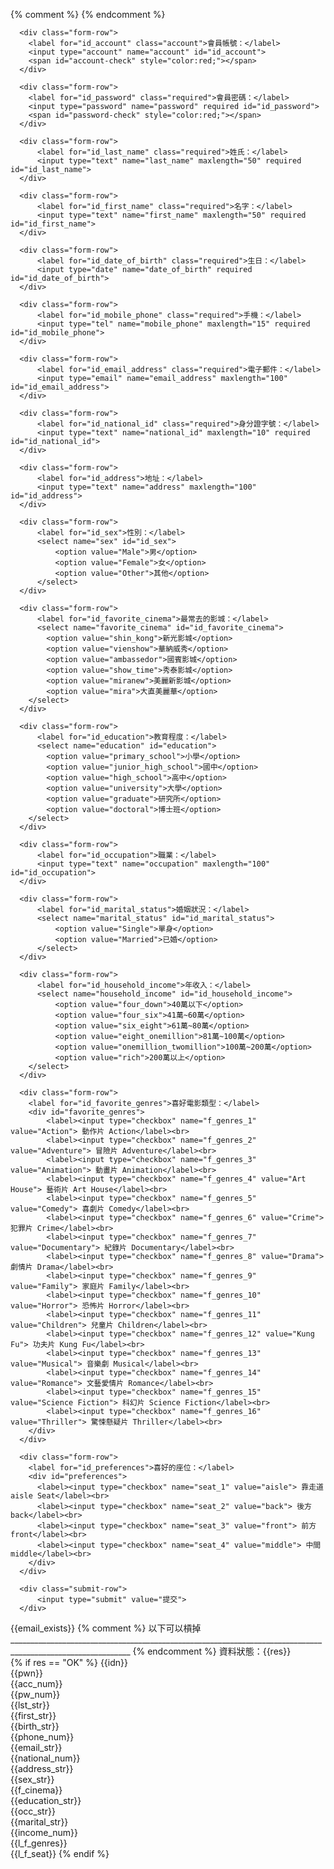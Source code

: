 <div id="content-main">
  <form action="/myapp/joininformation/" method="post" id="registration-form">
    <input type="hidden" name="csrfmiddlewaretoken" value="{{ csrf_token }}">

  {% comment %} <form action="/myapp/logtest/" method="post" id="registration-form">
    <input type="hidden" name="csrfmiddlewaretoken" value="2Baz5JCBY7h9m82r89WWluOJO7v2LUQotcz2TjRQusKswHoA1jwbDVDLwexmKsSy"> {% endcomment %}
    <div class="form-row">

      <div class="form-row">
        <label for="id_account" class="account">會員帳號：</label>
        <input type="account" name="account" id="id_account">
        <span id="account-check" style="color:red;"></span>
      </div>

      <div class="form-row">
        <label for="id_password" class="required">會員密碼：</label>
        <input type="password" name="password" required id="id_password">
        <span id="password-check" style="color:red;"></span>
      </div>

      <div class="form-row">
          <label for="id_last_name" class="required">姓氏：</label>
          <input type="text" name="last_name" maxlength="50" required id="id_last_name">
      </div>

      <div class="form-row">
          <label for="id_first_name" class="required">名字：</label>
          <input type="text" name="first_name" maxlength="50" required id="id_first_name">
      </div>

      <div class="form-row">
          <label for="id_date_of_birth" class="required">生日：</label>
          <input type="date" name="date_of_birth" required id="id_date_of_birth">
      </div>

      <div class="form-row">
          <label for="id_mobile_phone" class="required">手機：</label>
          <input type="tel" name="mobile_phone" maxlength="15" required id="id_mobile_phone">
      </div>

      <div class="form-row">
          <label for="id_email_address" class="required">電子郵件：</label>
          <input type="email" name="email_address" maxlength="100" id="id_email_address">
      </div>

      <div class="form-row">
          <label for="id_national_id" class="required">身分證字號：</label>
          <input type="text" name="national_id" maxlength="10" required id="id_national_id">
      </div>

      <div class="form-row">
          <label for="id_address">地址：</label>
          <input type="text" name="address" maxlength="100" id="id_address">
      </div>

      <div class="form-row">
          <label for="id_sex">性別：</label>
          <select name="sex" id="id_sex">
              <option value="Male">男</option>
              <option value="Female">女</option>
              <option value="Other">其他</option>
          </select>
      </div>

      <div class="form-row">
          <label for="id_favorite_cinema">最常去的影城：</label>
          <select name="favorite_cinema" id="id_favorite_cinema">
            <option value="shin_kong">新光影城</option>
            <option value="vienshow">華納威秀</option>
            <option value="ambassedor">國賓影城</option>
            <option value="show_time">秀泰影城</option>
            <option value="miranew">美麗新影城</option>
            <option value="mira">大直美麗華</option>
        </select>
      </div>

      <div class="form-row">
          <label for="id_education">教育程度：</label>
          <select name="education" id="education">
            <option value="primary_school">小學</option>
            <option value="junior_high_school">國中</option>
            <option value="high_school">高中</option>
            <option value="university">大學</option>
            <option value="graduate">研究所</option>
            <option value="doctoral">博士班</option>
        </select>
      </div>

      <div class="form-row">
          <label for="id_occupation">職業：</label>
          <input type="text" name="occupation" maxlength="100" id="id_occupation">
      </div>

      <div class="form-row">
          <label for="id_marital_status">婚姻狀況：</label>
          <select name="marital_status" id="id_marital_status">
              <option value="Single">單身</option>
              <option value="Married">已婚</option>
          </select>
      </div>

      <div class="form-row">
          <label for="id_household_income">年收入：</label>
          <select name="household_income" id="id_household_income">
              <option value="four_down">40萬以下</option>
              <option value="four_six">41萬~60萬</option>
              <option value="six_eight">61萬~80萬</option>
              <option value="eight_onemillion">81萬~100萬</option>
              <option value="onemillion_twomillion">100萬~200萬</option>
              <option value="rich">200萬以上</option>
        </select>
      </div>

      <div class="form-row">
        <label for="id_favorite_genres">喜好電影類型：</label>
        <div id="favorite_genres">
            <label><input type="checkbox" name="f_genres_1" value="Action"> 動作片 Action</label><br>
            <label><input type="checkbox" name="f_genres_2" value="Adventure"> 冒險片 Adventure</label><br>
            <label><input type="checkbox" name="f_genres_3" value="Animation"> 動畫片 Animation</label><br>
            <label><input type="checkbox" name="f_genres_4" value="Art House"> 藝術片 Art House</label><br>
            <label><input type="checkbox" name="f_genres_5" value="Comedy"> 喜劇片 Comedy</label><br>
            <label><input type="checkbox" name="f_genres_6" value="Crime"> 犯罪片 Crime</label><br>
            <label><input type="checkbox" name="f_genres_7" value="Documentary"> 紀錄片 Documentary</label><br>
            <label><input type="checkbox" name="f_genres_8" value="Drama"> 劇情片 Drama</label><br>
            <label><input type="checkbox" name="f_genres_9" value="Family"> 家庭片 Family</label><br>
            <label><input type="checkbox" name="f_genres_10" value="Horror"> 恐怖片 Horror</label><br>
            <label><input type="checkbox" name="f_genres_11" value="Children"> 兒童片 Children</label><br>
            <label><input type="checkbox" name="f_genres_12" value="Kung Fu"> 功夫片 Kung Fu</label><br>
            <label><input type="checkbox" name="f_genres_13" value="Musical"> 音樂劇 Musical</label><br>
            <label><input type="checkbox" name="f_genres_14" value="Romance"> 文藝愛情片 Romance</label><br>
            <label><input type="checkbox" name="f_genres_15" value="Science Fiction"> 科幻片 Science Fiction</label><br>
            <label><input type="checkbox" name="f_genres_16" value="Thriller"> 驚悚懸疑片 Thriller</label><br>
        </div>
      </div>

      <div class="form-row">
        <label for="id_preferences">喜好的座位：</label>
        <div id="preferences">
          <label><input type="checkbox" name="seat_1" value="aisle"> 靠走道 aisle Seat</label><br>
          <label><input type="checkbox" name="seat_2" value="back"> 後方 back</label><br>
          <label><input type="checkbox" name="seat_3" value="front"> 前方 front</label><br>
          <label><input type="checkbox" name="seat_4" value="middle"> 中間 middle</label><br>
        </div>
      </div>

      <div class="submit-row">
          <input type="submit" value="提交">
      </div>



  </form>
</div>
{{email_exists}}
{% comment %} 以下可以槓掉____________________________________________________________________________________________________________ {% endcomment %}
資料狀態：{{res}}
<br>
{% if res == "OK" %}
    {{idn}}<br>
    {{pwn}}<br>
    {{acc_num}}<br>
    {{pw_num}}<br>
    {{lst_str}}<br>
    {{first_str}}<br>
    {{birth_str}}<br>
    {{phone_num}}<br>
    {{email_str}}<br>
    {{national_num}}<br>
    {{address_str}}<br>
    {{sex_str}}<br>
    {{f_cinema}}<br>
    {{education_str}}<br>
    {{occ_str}}<br>
    {{marital_str}}<br>
    {{income_num}}<br>
    {{l_f_genres}}<br>
    {{l_f_seat}}
{% endif %}


<script src="https://code.jquery.com/jquery-3.6.0.min.js"></script>
<script>
  $(document).ready(function(){
      // 檢查帳號
      $('#id_account').on('input', function(){
          let account = $(this).val();
          let accountError = $('#account-check');
          let regex = /^(?=.*[A-Z])[A-Za-z0-9]{8,}$/;  // At least 1 uppercase, no special characters, min 8 characters
          if (!regex.test(account)) {
            accountError.text('帳號包含至少一個大寫字母且長度至少8個字，且無特殊符號');
          } else {
          // 發送 AJAX 請求檢查帳號
            $.ajax({
              url: '{% url "check_account" %}',  // Django URL
              method: 'GET',
              data: { 'account': account },  // 傳送帳號
              success: function(response){
                  if (response.account_exists) {
                    accountError.text('這個帳號已經被使用');
                  } else {
                    accountError.text('可以使用');
                  }
              }
          });

        }
      });

    // Password Validation (at least 1 uppercase, min 8 characters)
    $('#id_password').on('input', function() {
      let password = $(this).val();
      let passwordError = $('#password-check');
      let regex = /^(?=.*[A-Z])[A-Za-z0-9]{8,}$/;  // At least 1 uppercase, no special characters, min 8 characters
      if (!regex.test(password)) {
          passwordError.text('密碼包含至少一個大寫字母且長度至少8個字，且無特殊符號');
      } else {
          passwordError.text('可以使用');
      }
  });

  });
</script>
